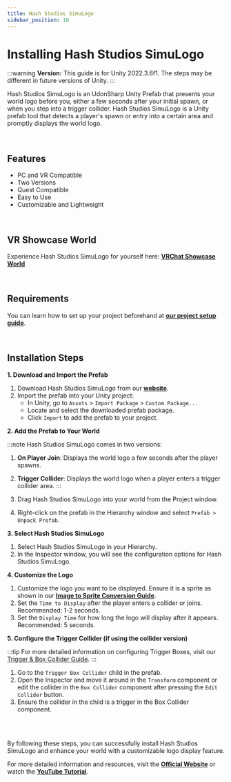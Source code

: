 ```yaml
---
title: Hash Studios SimuLogo
sidebar_position: 10
---
```


# Installing Hash Studios SimuLogo

:::warning
**Version:** This guide is for Unity 2022.3.6f1. The steps may be different in future versions of Unity.
:::

Hash Studios SimuLogo is an UdonSharp Unity Prefab that presents your world logo before you, either a few seconds after your initial spawn, or when you step into a trigger collider. Hash Studios SimuLogo is a Unity prefab tool that detects a player's spawn or entry into a certain area and promptly displays the world logo.

<br/>

## Features

- PC and VR Compatible
- Two Versions
- Quest Compatible
- Easy to Use
- Customizable and Lightweight

<br/>

## VR Showcase World

Experience Hash Studios SimuLogo for yourself here: **[VRChat Showcase World](https://vrchat.com/home/world/wrld_6b869c61-e2f8-4657-9c56-761924c7e25c)**

<br/>

## Requirements

You can learn how to set up your project beforehand at **[our project setup guide](/docs/general-concepts/settingupudon)**.

<br/>

## Installation Steps

**1. Download and Import the Prefab**

1. Download Hash Studios SimuLogo from our **[website](https://hashstudiosllc.com/hashstudiossimulogo)**.
2. Import the prefab into your Unity project:
   - In Unity, go to `Assets` > `Import Package` > `Custom Package...`
   - Locate and select the downloaded prefab package.
   - Click `Import` to add the prefab to your project.

**2. Add the Prefab to Your World**

:::note
Hash Studios SimuLogo comes in two versions:

1. **On Player Join**: Displays the world logo a few seconds after the player spawns.
2. **Trigger Collider**: Displays the world logo when a player enters a trigger collider area.
:::

1. Drag Hash Studios SimuLogo into your world from the Project window.
2. Right-click on the prefab in the Hierarchy window and select `Prefab > Unpack Prefab`.

**3. Select Hash Studios SimuLogo**

1. Select Hash Studios SimuLogo in your Hierarchy.
2. In the Inspector window, you will see the configuration options for Hash Studios SimuLogo.

**4. Customize the Logo**

1. Customize the logo you want to be displayed. Ensure it is a sprite as shown in our **[Image to Sprite Conversion Guide](/DevelopmentDocumentation/docs/general-concepts/unityspriteconversion/)**.
2. Set the `Time to Display` after the player enters a collider or joins. Recommended: 1-2 seconds.
3. Set the `Display Time` for how long the logo will display after it appears. Recommended: 5 seconds.

**5. Configure the Trigger Collider (if using the collider version)**

:::tip
For more detailed information on configuring Trigger Boxes, visit our [Trigger & Box Collider Guide](/DevelopmentDocumentation/docs/general-concepts/triggerbox/).
:::

1. Go to the `Trigger Box Collider` child in the prefab.
2. Open the Inspector and move it around in the `Transform` component or edit the collider in the `Box Collider` component after pressing the `Edit Collider` button.
3. Ensure the collider in the child is a trigger in the Box Collider component.

<br/><br/>

By following these steps, you can successfully install Hash Studios SimuLogo and enhance your world with a customizable logo display feature.

For more detailed information and resources, visit the **[Official Website](https://hashstudiosllc.com/hashstudiossimulogo)** or watch the **[YouTube Tutorial](https://youtu.be/7PemtkyvnVA)**.
